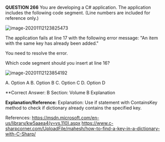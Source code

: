 **QUESTION 266**
You are developing a C# application. The application includes the following code segment. (Line numbers are included for reference only.)

![image-20201112123825473](C:\Users\Juanjo\AppData\Roaming\Typora\typora-user-images\image-20201112123825473.png)

The application fails at line 17 with the following error message: "An item with the same key has already been added."

You need to resolve the error.

Which code segment should you insert at line 16?

![image-20201112123854192](C:\Users\Juanjo\AppData\Roaming\Typora\typora-user-images\image-20201112123854192.png)

A. Option A
B. Option B
C. Option C
D. Option D

**Correct Answer: B
Section: Volume B
Explanation

**Explanation/Reference:**
Explanation:
Use if statement with ContainsKey method to check if dictionary already contains the specified key.

References:
https://msdn.microsoft.com/en-us/library/kw5aaea4(v=vs.110).aspx
https://www.c-sharpcorner.com/UploadFile/mahesh/how-to-find-a-key-in-a-dictionary-with-C-Sharp/